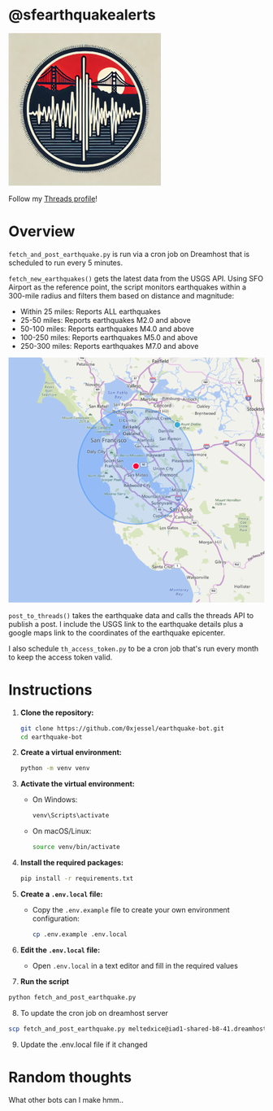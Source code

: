 # @sfearthquakealerts

<img src="https://raw.githubusercontent.com/0xjessel/earthquake-bot/main/images/profile_pic.png" alt="Profile Pic" width="300px">

Follow my [Threads profile](https://www.threads.net/@sfearthquakealerts)!

# Overview

`fetch_and_post_earthquake.py` is run via a cron job on Dreamhost that is scheduled to run every 5 minutes.

`fetch_new_earthquakes()` gets the latest data from the USGS API. Using SFO Airport as the reference point, the script monitors earthquakes within a 300-mile radius and filters them based on distance and magnitude:

- Within 25 miles: Reports ALL earthquakes
- 25-50 miles: Reports earthquakes M2.0 and above
- 50-100 miles: Reports earthquakes M4.0 and above
- 100-250 miles: Reports earthquakes M5.0 and above
- 250-300 miles: Reports earthquakes M7.0 and above

<img src="https://raw.githubusercontent.com/0xjessel/earthquake-bot/main/images/25mi_radius.PNG" alt="25mi radius" width="600px">

`post_to_threads()` takes the earthquake data and calls the threads API to publish a post. I include the USGS link to the earthquake details plus a google maps link to the coordinates of the earthquake epicenter.

I also schedule `th_access_token.py` to be a cron job that's run every month to keep the access token valid.

# Instructions

1. **Clone the repository:**

   ```bash
   git clone https://github.com/0xjessel/earthquake-bot.git
   cd earthquake-bot
   ```

2. **Create a virtual environment:**

   ```bash
   python -m venv venv
   ```

3. **Activate the virtual environment:**

   - On Windows:
     ```bash
     venv\Scripts\activate
     ```
   - On macOS/Linux:
     ```bash
     source venv/bin/activate
     ```

4. **Install the required packages:**

   ```bash
   pip install -r requirements.txt
   ```

5. **Create a `.env.local` file:**

   - Copy the `.env.example` file to create your own environment configuration:
     ```bash
     cp .env.example .env.local
     ```

6. **Edit the `.env.local` file:**

   - Open `.env.local` in a text editor and fill in the required values

7. **Run the script**

```bash
python fetch_and_post_earthquake.py
```

8. To update the cron job on dreamhost server

```bash
scp fetch_and_post_earthquake.py meltedxice@iad1-shared-b8-41.dreamhost.com:~/cron_jobs/ba-earthquake-bot/
```

9. Update the .env.local file if it changed

# Random thoughts

What other bots can I make hmm..

